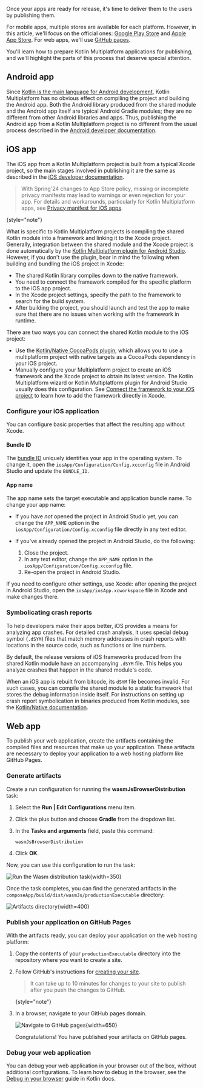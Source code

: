 [//]: # (title: Publish your application)

Once your apps are ready for release, it's time to deliver them to the users by publishing them.

For mobile apps, multiple stores are available for each platform. However, in this article, we'll focus on the official ones:
[Google Play Store](https://play.google.com/store) and [Apple App Store](https://www.apple.com/ios/app-store/). For web apps, we'll use [GitHub pages](https://pages.github.com/). 

You'll learn how to prepare Kotlin Multiplatform applications for publishing, and we'll highlight
the parts of this process that deserve special attention.

## Android app

Since [Kotlin is the main language for Android development](https://developer.android.com/kotlin),
Kotlin Multiplatform has no obvious effect on compiling the project and building the Android app. Both the Android library produced from
the shared module and the Android app itself are typical Android Gradle modules; they are no different from other Android
libraries and apps. Thus, publishing the Android app from a Kotlin Multiplatform project is no different from the usual process described
in the [Android developer documentation](https://developer.android.com/studio/publish).

## iOS app

The iOS app from a Kotlin Multiplatform project is built from a typical Xcode project, so the main stages involved in publishing it are
the same as described in the [iOS developer documentation](https://developer.apple.com/ios/submit/).

> With Spring'24 changes to App Store policy, missing or incomplete privacy manifests may lead to warnings or even rejection
> for your app.
> For details and workarounds, particularly for Kotlin Multiplatform apps, see [Privacy manifest for iOS apps](https://kotlinlang.org/docs/apple-privacy-manifest.html). 
>
{style="note"}

What is specific to Kotlin Multiplatform projects is compiling the shared Kotlin module into a framework and linking it to the Xcode project.
Generally, integration between the shared module and the Xcode project is done automatically by the [Kotlin Multiplatform plugin for Android Studio](https://plugins.jetbrains.com/plugin/14936-kotlin-multiplatform-mobile).
However, if you don't use the plugin, bear in mind the following when building and bundling the iOS project in Xcode:

* The shared Kotlin library compiles down to the native framework.
* You need to connect the framework compiled for the specific platform to the iOS app project.
* In the Xcode project settings, specify the path to the framework to search for the build system.
* After building the project, you should launch and test the app to make sure that there are no issues when working with the framework in runtime.

There are two ways you can connect the shared Kotlin module to the iOS project:
* Use the [Kotlin/Native CocoaPods plugin](https://kotlinlang.org/docs/native-cocoapods.html), which allows you to use a multiplatform project with native targets as a CocoaPods dependency in your iOS project.
* Manually configure your Multiplatform project to create an iOS framework and the Xcode project to obtain its latest version.
  The Kotlin Multiplatform wizard or Kotlin Multiplatform plugin for Android Studio usually does this configuration.
  See [Connect the framework to your iOS project](multiplatform-integrate-in-existing-app.md#configure-the-ios-project-to-use-a-kmp-framework)
  to learn how to add the framework directly in Xcode.

### Configure your iOS application

You can configure basic properties that affect the resulting app without Xcode.

#### Bundle ID

The [bundle ID](https://developer.apple.com/documentation/bundleresources/information_property_list/cfbundleidentifier#discussion)
uniquely identifies your app in the operating system. To change it,
open the `iosApp/Configuration/Config.xcconfig` file in Android Studio and update the `BUNDLE_ID`.

#### App name

The app name sets the target executable and application bundle name. To change your app name:

* If you have _not_ opened the project in Android Studio yet, you can change the `APP_NAME` option in the
  `iosApp/Configuration/Config.xcconfig` file directly in any text editor.
* If you've already opened the project in Android Studio, do the following:

  1. Close the project.
  2. In any text editor, change the `APP_NAME` option in the `iosApp/Configuration/Config.xcconfig` file.
  3. Re-open the project in Android Studio.

If you need to configure other settings, use Xcode: after opening the project in Android Studio,
open the `iosApp/iosApp.xcworkspace` file in Xcode and make changes there.

### Symbolicating crash reports

To help developers make their apps better, iOS provides a means for analyzing app crashes. For detailed crash analysis,
it uses special debug symbol (`.dSYM`) files that match memory addresses in crash reports with locations in the source code,
such as functions or line numbers.

By default, the release versions of iOS frameworks produced from the shared Kotlin module have an accompanying `.dSYM`
file. This helps you analyze crashes that happen in the shared module's code.

When an iOS app is rebuilt from bitcode, its `dSYM` file becomes invalid. For such cases, you can compile the shared module
to a static framework that stores the debug information inside itself. For instructions on setting up crash report
symbolication in binaries produced from Kotlin modules, see the [Kotlin/Native documentation](https://kotlinlang.org/docs/native-ios-symbolication.html).

## Web app

To publish your web application, create the artifacts containing the compiled files 
and resources that make up your application. These artifacts are necessary to deploy your application to a web hosting platform like GitHub Pages.

### Generate artifacts

Create a run configuration for running the **wasmJsBrowserDistribution** task:

1. Select the **Run | Edit Configurations** menu item.
2. Click the plus button and choose **Gradle** from the dropdown list.
3. In the **Tasks and arguments** field, paste this command:

   ```shell
   wasmJsBrowserDistribution
   ```

4. Click **OK**.

Now, you can use this configuration to run the task:

![Run the Wasm distribution task](compose-run-wasm-distribution-task.png){width=350}

Once the task completes, you can find the generated artifacts in the `composeApp/build/dist/wasmJs/productionExecutable`
directory:

![Artifacts directory](compose-web-artifacts.png){width=400}

### Publish your application on GitHub Pages

With the artifacts ready, you can deploy your application on the web hosting platform:

1. Copy the contents of your `productionExecutable` directory into the repository where you want to create a site.
2. Follow GitHub's instructions for [creating your site](https://docs.github.com/en/pages/getting-started-with-github-pages/creating-a-github-pages-site#creating-your-site).

   > It can take up to 10 minutes for changes to your site to publish after you push the changes to GitHub.
   >
   {style="note"}

3. In a browser, navigate to your GitHub pages domain.

   ![Navigate to GitHub pages](publish-your-application-on-web.png){width=650}

   Congratulations! You have published your artifacts on GitHub pages.

### Debug your web application

You can debug your web application in your browser out of the box, without additional configurations. To learn how to debug
in the browser, see the [Debug in your browser](https://kotlinlang.org/docs/wasm-debugging.html#debug-in-your-browser)
guide in Kotlin docs.